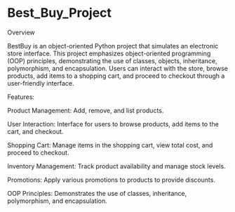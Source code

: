 # Best_Buy_Project
Overview

BestBuy is an object-oriented Python project that simulates an electronic store interface. This project emphasizes object-oriented programming (OOP) principles, demonstrating the use of classes, objects, inheritance, polymorphism, and encapsulation. Users can interact with the store, browse products, add items to a shopping cart, and proceed to checkout through a user-friendly interface.

Features:

Product Management: Add, remove, and list products.

User Interaction: Interface for users to browse products, add items to the cart, and checkout.

Shopping Cart: Manage items in the shopping cart, view total cost, and proceed to checkout.

Inventory Management: Track product availability and manage stock levels.

Promotions: Apply various promotions to products to provide discounts.

OOP Principles: Demonstrates the use of classes, inheritance, polymorphism, and encapsulation.
